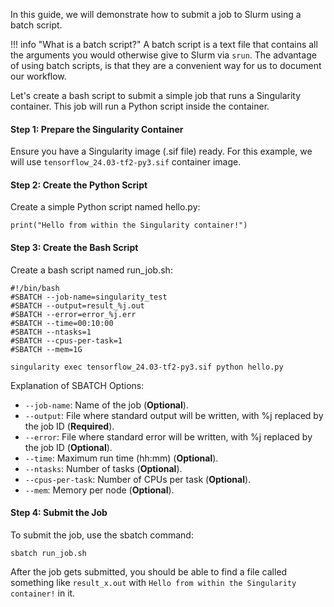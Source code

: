 In this guide, we will demonstrate how to submit a job to Slurm using a batch script. 

!!! info "What is a batch script?"
    A batch script is a text file that contains all the arguments you would otherwise give to Slurm via `srun`. The advantage of using batch scripts, is that they are a convenient way for us to document our workflow.

Let's create a bash script to submit a simple job that runs a Singularity container. This job will run a Python script inside the container.

#### Step 1: Prepare the Singularity Container

Ensure you have a Singularity image (.sif file) ready. For this example, we will use `tensorflow_24.03-tf2-py3.sif` container image.

#### Step 2: Create the Python Script
Create a simple Python script named hello.py:

```
print("Hello from within the Singularity container!")
```

#### Step 3: Create the Bash Script
Create a bash script named run_job.sh:

```
#!/bin/bash
#SBATCH --job-name=singularity_test
#SBATCH --output=result_%j.out
#SBATCH --error=error_%j.err
#SBATCH --time=00:10:00
#SBATCH --ntasks=1
#SBATCH --cpus-per-task=1
#SBATCH --mem=1G

singularity exec tensorflow_24.03-tf2-py3.sif python hello.py
```

Explanation of SBATCH Options:

- `--job-name`: Name of the job (<span style="font-weight: 700;">Optional</span>).
- `--output`: File where standard output will be written, with %j replaced by the job ID (<span style="font-weight: 700;">Required</span>).
- `--error`: File where standard error will be written, with %j replaced by the job ID (<span style="font-weight: 700;">Optional</span>).
- `--time`: Maximum run time (hh:mm) (<span style="font-weight: 700;">Optional</span>).
- `--ntasks`: Number of tasks (<span style="font-weight: 700;">Optional</span>).
- `--cpus-per-task`: Number of CPUs per task (<span style="font-weight: 700;">Optional</span>).
- `--mem`: Memory per node (<span style="font-weight: 700;">Optional</span>).

#### Step 4: Submit the Job
To submit the job, use the sbatch command:

```
sbatch run_job.sh
```

After the job gets submitted, you should be able to find a file called something like `result_x.out` with `Hello from within the Singularity container!` in it.
